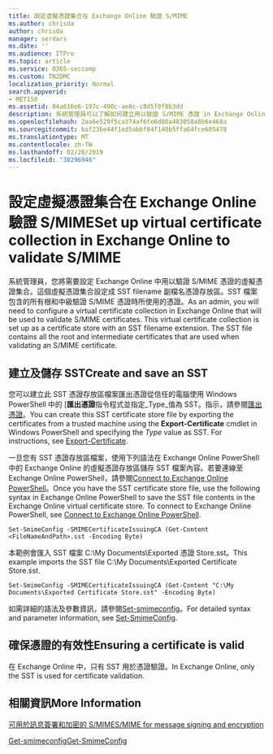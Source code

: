 ```yaml
---
title: 設定虛擬憑證集合在 Exchange Online 驗證 S/MIME
ms.author: chrisda
author: chrisda
manager: serdars
ms.date: ''
ms.audience: ITPro
ms.topic: article
ms.service: O365-seccomp
ms.custom: TN2DMC
localization_priority: Normal
search.appverid:
- MET150
ms.assetid: 04a616e6-197c-490c-ae8c-c8d5f0f0b3dd
description: 系統管理員可以了解如何建立用以驗證 S/MIME 憑證 in Exchange Online 的虛擬憑證集合。
ms.openlocfilehash: 2aa6e529f5ca374af6fe6d80a403058a8b6e468a
ms.sourcegitcommit: baf23be44f1ed5abbf84f140b5ffa64fce605478
ms.translationtype: MT
ms.contentlocale: zh-TW
ms.lasthandoff: 02/26/2019
ms.locfileid: "30296946"
---
```

# <a name="set-up-virtual-certificate-collection-in-exchange-online-to-validate-smime"></a><span data-ttu-id="24a80-103">設定虛擬憑證集合在 Exchange Online 驗證 S/MIME</span><span class="sxs-lookup"><span data-stu-id="24a80-103">Set up virtual certificate collection in Exchange Online to validate S/MIME</span></span>

<span data-ttu-id="24a80-p101">系統管理員，您將需要設定 Exchange Online 中用以驗證 S/MIME 憑證的虛擬憑證集合。這個虛擬憑證集合設定成 SST filename 副檔名憑證存放區。SST 檔案包含的所有根和中級驗證 S/MIME 憑證時所使用的憑證。</span><span class="sxs-lookup"><span data-stu-id="24a80-p101">As an admin, you will need to configure a virtual certificate collection in Exchange Online that will be used to validate S/MIME certificates. This virtual certificate collection is set up as a certificate store with an SST filename extension. The SST file contains all the root and intermediate certificates that are used when validating an S/MIME certificate.</span></span>

## <a name="create-and-save-an-sst"></a><span data-ttu-id="24a80-107">建立及儲存 SST</span><span class="sxs-lookup"><span data-stu-id="24a80-107">Create and save an SST</span></span>

<span data-ttu-id="24a80-p102">您可以建立此 SST 憑證存放區檔案匯出憑證從信任的電腦使用 Windows PowerShell 中的 [**匯出憑證**指令程式並指定_Type_值為 SST。指示，請參閱[匯出憑證](https://docs.microsoft.com/powershell/module/pkiclient/export-certificate)。</span><span class="sxs-lookup"><span data-stu-id="24a80-p102">You can create this SST certificate store file by exporting the certificates from a trusted machine using the **Export-Certificate** cmdlet in Windows PowerShell and specifying the _Type_ value as SST. For instructions, see [Export-Certificate](https://docs.microsoft.com/powershell/module/pkiclient/export-certificate).</span></span>

<span data-ttu-id="24a80-p103">一旦您有 SST 憑證存放區檔案，使用下列語法在 Exchange Online PowerShell 中的 Exchange Online 的虛擬憑證存放區儲存 SST 檔案內容。若要連線至 Exchange Online PowerShell，請參閱[Connect to Exchange Online PowerShell](https://go.microsoft.com/fwlink/p/?linkid=396554)。</span><span class="sxs-lookup"><span data-stu-id="24a80-p103">Once you have the SST certificate store file, use the following syntax in Exchange Online PowerShell to save the SST file contents in the Exchange Online virtual certificate store. To connect to Exchange Online PowerShell, see [Connect to Exchange Online PowerShell](https://go.microsoft.com/fwlink/p/?linkid=396554).</span></span>

```
Set-SmimeConfig -SMIMECertificateIssuingCA (Get-Content <FileNameAndPath>.sst -Encoding Byte)
```

<span data-ttu-id="24a80-112">本範例會匯入 SST 檔案 C:\My Documents\Exported 憑證 Store.sst。</span><span class="sxs-lookup"><span data-stu-id="24a80-112">This example imports the SST file C:\My Documents\Exported Certificate Store.sst.</span></span>

```
Set-SmimeConfig -SMIMECertificateIssuingCA (Get-Content "C:\My Documents\Exported Certificate Store.sst" -Encoding Byte)
```

<span data-ttu-id="24a80-113">如需詳細的語法及參數資訊，請參閱[Set-smimeconfig](https://docs.microsoft.com/en-us/powershell/module/exchange/encryption-and-certificates/set-smimeconfig)。</span><span class="sxs-lookup"><span data-stu-id="24a80-113">For detailed syntax and parameter information, see [Set-SmimeConfig](https://docs.microsoft.com/en-us/powershell/module/exchange/encryption-and-certificates/set-smimeconfig).</span></span>

## <a name="ensuring-a-certificate-is-valid"></a><span data-ttu-id="24a80-114">確保憑證的有效性</span><span class="sxs-lookup"><span data-stu-id="24a80-114">Ensuring a certificate is valid</span></span>

<span data-ttu-id="24a80-115">在 Exchange Online 中，只有 SST 用於憑證驗證。</span><span class="sxs-lookup"><span data-stu-id="24a80-115">In Exchange Online, only the SST is used for certificate validation.</span></span>

## <a name="more-information"></a><span data-ttu-id="24a80-116">相關資訊</span><span class="sxs-lookup"><span data-stu-id="24a80-116">More Information</span></span>

[<span data-ttu-id="24a80-117">可用於訊息簽署和加密的 S/MIME</span><span class="sxs-lookup"><span data-stu-id="24a80-117">S/MIME for message signing and encryption</span></span>](s-mime-for-message-signing-and-encryption.md)

[<span data-ttu-id="24a80-118">Get-smimeconfig</span><span class="sxs-lookup"><span data-stu-id="24a80-118">Get-SmimeConfig</span></span>](http://technet.microsoft.com/library/4b29fa89-0840-4fe9-8885-019fcef2e02b.aspx)
